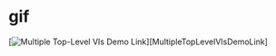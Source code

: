 # gif 
[![Multiple Top-Level VIs Demo Link](https://cdn.discordapp.com/attachments/556442801085218827/569142258079760385/lil_pump.gif)][MultipleTopLevelVIsDemoLink]
